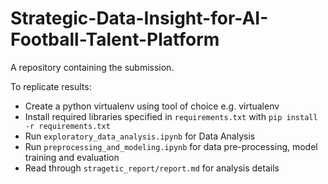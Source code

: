 # Strategic-Data-Insight-for-AI-Football-Talent-Platform
A repository containing the submission.

To replicate results:
- Create a python virtualenv using tool of choice e.g. virtualenv
- Install required libraries specified in `requirements.txt` with `pip install -r requirements.txt` 
- Run `exploratory_data_analysis.ipynb` for Data Analysis
- Run `preprocessing_and_modeling.ipynb` for data pre-processing, model training and evaluation
- Read through `stragetic_report/report.md` for analysis details